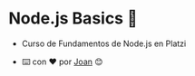 # Node.js Basics 

- Curso de Fundamentos de Node.js en Platzi


- ⌨️ con ❤️ por [Joan](https://github.com/Jochizan) 😊
